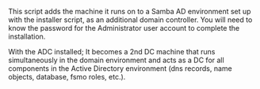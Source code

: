 This script adds the machine it runs on to a Samba AD environment set up with the installer script, as an additional domain controller.
You will need to know the password for the Administrator user account to complete the installation.

With the ADC installed;
It becomes a 2nd DC machine that runs simultaneously in the domain environment and acts as a DC for all components in the Active Directory environment (dns records, name objects, database, fsmo roles, etc.).
